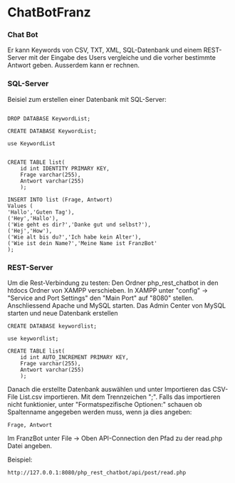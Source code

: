 # ChatBotFranz
 ### Chat Bot
 
 Er kann Keywords von CSV, TXT, XML, SQL-Datenbank und einem REST-Server mit der Eingabe des Users vergleiche und die vorher bestimmte Antwort geben.
 Ausserdem kann er rechnen.
 
 ### SQL-Server
 Beisiel zum erstellen einer Datenbank mit SQL-Server:
 ```
 
 DROP DATABASE KeywordList;

 CREATE DATABASE KeywordList;

 use KeywordList


 CREATE TABLE list(
     id int IDENTITY PRIMARY KEY,
     Frage varchar(255),
     Antwort varchar(255)
     );

 INSERT INTO list (Frage, Antwort)
 Values (
 'Hallo','Guten Tag'),
 ('Hey','Hallo'),
 ('Wie geht es dir?','Danke gut und selbst?'),
 ('Hej','How'),
 ('Wie alt bis du?','Ich habe kein Alter'),
 ('Wie ist dein Name?','Meine Name ist FranzBot'
 );
 ```
### REST-Server 
Um die Rest-Verbindung zu testen:
Den Ordner php_rest_chatbot in den htdocs Ordner von XAMPP verschieben.
In XAMPP unter "config" -> "Service and Port Settings" den "Main Port" auf "8080" stellen.
Anschliessend Apache und MySQL starten.
Das Admin Center von MySQL starten und neue Datenbank erstellen


```
CREATE DATABASE keywordlist;

use keywordlist;

CREATE TABLE list(
    id int AUTO_INCREMENT PRIMARY KEY,
    Frage varchar(255),
    Antwort varchar(255)
    );
```

Danach die erstellte Datenbank auswählen und unter Importieren das CSV-File List.csv importieren. Mit dem Trennzeichen ";".
Falls das importieren nicht funktionier, unter "Formatspezifische Optionen:" schauen ob Spaltenname angegeben werden muss, wenn ja dies angeben:

```
Frage, Antwort
```

Im FranzBot unter File -> Oben API-Connection den Pfad zu der read.php Datei angeben.

Beispiel:
``` 
http://127.0.0.1:8080/php_rest_chatbot/api/post/read.php
```

 
